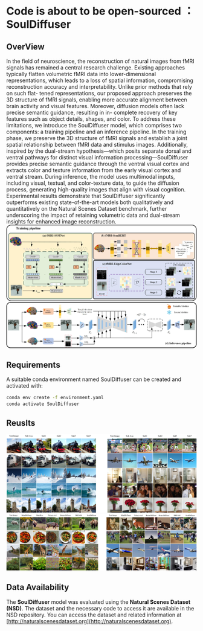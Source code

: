 # Code is about to be open-sourced ：SoulDiffuser

## OverView
In the field of neuroscience, the reconstruction of natural images from fMRI signals has remained a central research challenge.
Existing approaches typically flatten volumetric fMRI data into lower-dimensional representations, which leads to a loss of
spatial information, compromising reconstruction accuracy and interpretability. Unlike prior methods that rely on such flat-
tened representations, our proposed approach preserves the 3D structure of fMRI signals, enabling more accurate alignment
between brain activity and visual features. Moreover, diffusion models often lack precise semantic guidance, resulting in in-
complete recovery of key features such as object details, shapes, and color. To address these limitations, we introduce the
SoulDiffuser model, which comprises two components: a training pipeline and an inference pipeline. In the training phase, we
preserve the 3D structure of fMRI signals and establish a joint spatial relationship between fMRI data and stimulus images.
Additionally, inspired by the dual-stream hypothesis—which posits separate dorsal and ventral pathways for distinct visual
information processing—SoulDiffuser provides precise semantic guidance through the ventral visual cortex and extracts color
and texture information from the early visual cortex and ventral stream. During inference, the model uses multimodal inputs,
including visual, textual, and color-texture data, to guide the diffusion process, generating high-quality images that align with
visual cognition. Experimental results demonstrate that SoulDiffuser significantly outperforms existing state-of-the-art models
both qualitatively and quantitatively on the Natural Scenes Dataset benchmark, further underscoring the impact of retaining
volumetric data and dual-stream insights for enhanced image reconstruction.
![nc-31](Figure/nc-31.jpg)

## Requirements

A suitable conda environment named SoulDiffuser can be created and activated with:
```bash
conda env create -f environment.yaml
conda activate SoulDiffuser
```

## Reuslts
![nc-31](Figure/nc-41.jpg)
![nc-31](Figure/nc-42.jpg)

## Data Availability

The **SoulDiffuser** model was evaluated using the **Natural Scenes Dataset (NSD)**. The dataset and the necessary code to access it are available in the NSD repository. You can access the dataset and related information at [http://naturalscenesdataset.org](http://naturalscenesdataset.org).




